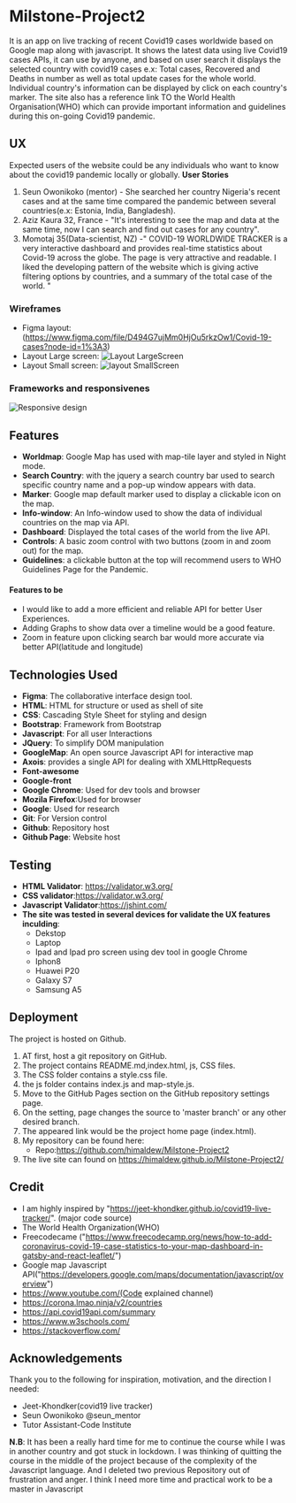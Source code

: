 # Milstone-Project2
It is an app on live tracking of recent Covid19 cases worldwide based on Google map along with javascript.
It shows the latest data using live Covid19 cases APIs, it can use by anyone, and based on user search it displays the selected country with covid19 cases e.x: Total cases, Recovered and Deaths in number as well as total update cases for the whole world. Individual country's information can be displayed by click on each country's marker. The site also has a reference link TO the World Health Organisation(WHO) which can provide important information and guidelines during this on-going Covid19 pandemic. 

## UX
Expected users of the website could be any individuals who want to know about the covid19 pandemic locally or globally.
__User Stories__
1. Seun Owonikoko (mentor) - She searched her country Nigeria's recent cases and at the same time compared the pandemic between several countries(e.x: Estonia, India, Bangladesh).
2. Aziz Kaura 32, France - "It's interesting to see the map and data at the same time, now I can search and find out cases for any country".
3. Momotaj 35(Data-scientist, NZ) -" COVID-19 WORLDWIDE TRACKER is a very interactive dashboard and provides real-time statistics about Covid-19 across the globe.
 The page is very attractive and readable. I liked the developing pattern of the website which is giving active filtering options by countries, and a summary of the total case of the world. " 
### Wireframes
* Figma layout:(https://www.figma.com/file/D494G7ujMm0HjOu5rkzOw1/Covid-19-cases?node-id=1%3A3)
* Layout Large screen:
![Layout LargeScreen](/images/layoutBigsc.png)
* Layout Small screen:
![layout SmallScreen](/images/layoutSmallsc.png)

### Frameworks and responsivenes
![Responsive design](/images/responsive.png)

## Features
* __Worldmap__: Google Map has used with map-tile layer and styled in Night mode.
* __Search Country__: with the jquery a search country bar used to search specific country name and a pop-up window appears with data.
* __Marker__: Google map default marker used to display a clickable icon on the map.
* __Info-window__: An Info-window used to show the data of individual countries on the map via API.
* __Dashboard__: Displayed the total cases of the world from the live API.
* __Controls__: A basic zoom control with two buttons (zoom in and zoom out) for the map.
* __Guidelines__: a clickable button at the top will recommend users to WHO Guidelines Page for the Pandemic. 

#### Features to be
 * I would like to add a more efficient and reliable API for better User Experiences.
 * Adding Graphs to show data over a timeline would be a good feature.
 * Zoom in feature upon clicking search bar would more accurate via better API(latitude and longitude)

 ## Technologies Used
* __Figma__: The collaborative interface design tool.
* __HTML__: HTML for structure or used as shell of site
* __CSS__: Cascading Style Sheet for styling and design
* __Bootstrap__: Framework from Bootstrap
* __Javascript__: For all user Interactions
* __JQuery__: To simplify DOM manipulation
* __GoogleMap__: An open source Javascript API for interactive map
* __Axois__: provides a single API for dealing with XMLHttpRequests
* __Font-awesome__
* __Google-front__
* __Google Chrome__: Used for dev tools and browser
* __Mozila Firefox__:Used for browser
* __Google__: Used for research
* __Git__: For Version control
* __Github__: Repository host
* __Github Page__: Website host


 ## Testing 

* __HTML Validator__: https://validator.w3.org/
* __CSS validator__:https://validator.w3.org/
* __Javascript Validator__:https://jshint.com/
* __The site was tested in several devices for validate the UX features inculding__:
    * Dekstop
    * Laptop
    * Ipad and Ipad pro screen using dev tool in google Chrome
    * Iphon8
    * Huawei P20
    * Galaxy S7
    * Samsung A5

 ## Deployment 
 The project is hosted on Github.

1. AT first, host a git repository on GitHub.
2. The project contains README.md,index.html, js, CSS files.
3. The CSS folder contains a style.css file.
4. the js folder contains index.js and map-style.js.
5. Move to the GitHub Pages section on the GitHub repository settings page.
6. On the setting, page changes the source to 'master branch' or any other desired branch.
7. The appeared link would be the project home page (index.html).
8. My repository can be found here:
    * Repo:https://github.com/himaldew/Milstone-Project2
9. The live site can found on https://himaldew.github.io/Milstone-Project2/

 ## Credit
  * I am highly inspired by "https://jeet-khondker.github.io/covid19-live-tracker/". (major code source)
  * The World Health Organization(WHO)
  * Freecodecame ("https://www.freecodecamp.org/news/how-to-add-coronavirus-covid-19-case-statistics-to-your-map-dashboard-in-gatsby-and-react-leaflet/")
  * Google map Javascript API("https://developers.google.com/maps/documentation/javascript/overview")
  * https://www.youtube.com/(Code explained channel)
  * https://corona.lmao.ninja/v2/countries
  * https://api.covid19api.com/summary
  * https://www.w3schools.com/
  * https://stackoverflow.com/

## Acknowledgements
Thank you to the following for inspiration, motivation, and the direction I needed:

* Jeet-Khondker(covid19 live tracker)
* Seun Owonikoko @seun_mentor
* Tutor Assistant-Code Institute

**N.B**: It has been a really hard time for me to continue the course while I was in another country and got stuck in lockdown. I was thinking of quitting
the course in the middle of the project because of the complexity of the Javascript language. And I deleted two previous Repository out of frustration and anger.
I think I need more time and practical work to be a master in Javascript